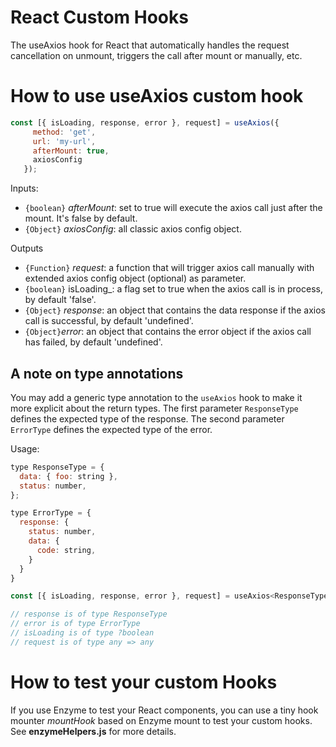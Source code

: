 # React Custom Hooks

The useAxios hook for React that automatically handles the request cancellation on unmount, triggers the call after mount or manually, etc.

# How to use useAxios custom hook
 ```javascript 
 const [{ isLoading, response, error }, request] = useAxios({
      method: 'get',
      url: 'my-url',
      afterMount: true,
      axiosConfig
    });
```
 
 Inputs:
 * `{boolean}` _afterMount_: set to true will execute the axios call just after the mount. It's false by default.
 * `{Object}` _axiosConfig_: all classic axios config object.
 
 Outputs
 * `{Function}` _request_: a function that will trigger axios call manually with extended axios config object (optional) as parameter.
 * `{boolean}` isLoading_: a flag set to true when the axios call is in process, by default 'false'.
 * `{Object}` _response_: an object that contains the data response if the axios call is successful, by default 'undefined'.
 * `{Object}`_error_: an object that contains the error object if the axios call has failed, by default 'undefined'.

 ## A note on type annotations

 You may add a generic type annotation to the `useAxios` hook to make it more explicit about the return types. The first parameter `ResponseType` defines the expected type of the response. The second parameter `ErrorType` defines the expected type of the error.

Usage: 

```javascript
type ResponseType = {
  data: { foo: string },
  status: number,
};

type ErrorType = {
  response: {
    status: number,
    data: {
      code: string,
    }
  }
}

const [{ isLoading, response, error }, request] = useAxios<ResponseType, ErrorType>(myAxiosConfig);

// response is of type ResponseType
// error is of type ErrorType
// isLoading is of type ?boolean
// request is of type any => any

```

# How to test your custom Hooks
If you use Enzyme to test your React components, you can use a tiny hook mounter _mountHook_ based on Enzyme mount to test your custom hooks. See **enzymeHelpers.js** for more details.

